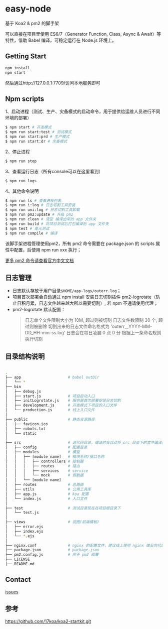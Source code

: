 
# easy-node
基于 Koa2 & pm2 的脚手架


可以直接在项目里使用 ES6/7（Generator Function, Class, Async & Await）等特性，借助 Babel 编译，可稳定运行在 Node.js 环境上。

## Getting Start

``` bash
npm install
npm start
```
然后通过http://127.0.0.1:7709/访问本地服务即可

## Npm scripts

1、启动进程（测试、生产、灾备模式的启动命令，用于提供给运维人员进行不同环境的部署）

```bash
$ npm start # 开发模式
$ npm run start:test # 测试模式
$ npm run start:prd # 生产模式
$ npm run start:dr # 灾备模式
```

2、停止进程

```bash
$ npm run stop
```

3、查看运行日志（所有console可以在这里看到）

```bash
$ npm run logs
```

4、其他命令说明

```bash
$ npm run ls # 查看进程列表
$ npm run i:log # 日志切割工具安装
$ npm run uni:log # 日志切割工具卸载
$ npm run pm2:update # 升级 pm2
$ npm run clean # 清空 编译出来的 app 文件夹
$ npm run build # 将项目测试后打包编译到 app 文件夹
$ npm test # 单元测试
$ npm run compile # 编译
```

该脚手架进程管理使用pm2，所有 pm2 命令需要在 package.json 的 scripts 属性中配置，后使用 npm run xxx 执行；

[更多 pm2 命令请查看官方中文文档](https://pm2.io/doc/zh/runtime/overview/)

## 日志管理

* 日志默认存放于用户目录``$HOME/app-logs/outerr.log``；
* 项目首次部署会自动通过 npm install 安装日志切割插件 pm2-logrotate（防止日积月累，日志文件越来越大所以需要切割）, 若 npm 不通请使用代理；
* pm2-logrotate 默认配置：
  > 日志单个文件限制大小为 10M, 超过则被切割
  > 日志文件数限制 30 个, 超过则被删除
  > 切割出来的日志文件命名格式为 'outerr__YYYY-MM-DD_HH-mm-ss.log' 
  > 日志会在每日凌晨 0 点 0 分 根据上一条命名规则执行切割


## 目录结构说明

```bash

.
├── app                     # babel outDir
│   └── *
├── bin
│   ├── debug.js
│   ├── start.js            # 项目启动入口
│   ├── initLogrotate.js    # 服务器首次部署安装日志切割
│   ├── development.js      # 开发模式下项目的入口文件
│   └── production.js       # 线上入口文件
│
├── public                  # 静态资源路径
│   ├── favicon.ico
│   ├── robots.txt
│   └── static
│
├── src                     # 源代码目录，编译时会自动将 src 目录下的文件编译到 app 目录下。src 下的目录结构可以自行组织, 但是必须是 babel 可接受的类型(js, json, etc...)。
│   ├── config              # 配置目录
│   ├── modules             # 模型
│   │   ├── [module name]   # 模块名称/接口名称
│   │   │   ├── controllers # 控制器        
│   │   │   ├── routes      # 路由
│   │   │   ├── services    # service
│   │   │   └── mock        # 假数据
│   │   └── [module name]
│   ├── routes              # 总路由
│   ├── utils               # 公用工具库
│   ├── app.js              # koa 配置
│   └── index.js            # 入口文件
│
├── test                    # 测试目录现在在项目根目录下
│   └── test.js
│
├── views                   # 视图(前端模板)
│   ├── error.ejs
│   ├── index.ejs
│   └── *.ejs
│
├── nginx.conf              # nginx 的配置文件，建议线上使用 nginx 做反向代理
├── package.json            # package.json
├── pm2.config.js           # 用于 pm2 部署
├── LICENSE
├── README.md
```


## Contact
[issues](https://github.com/guibwl/easy-node/issues)  

## 参考
https://github.com/17koa/koa2-startkit.git

